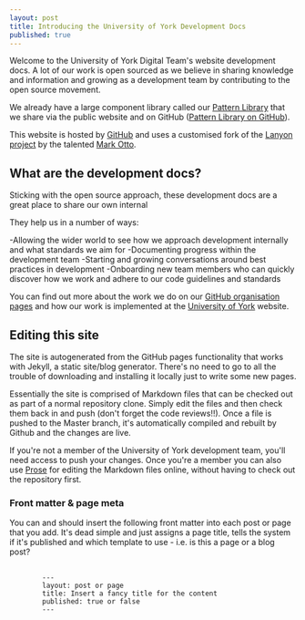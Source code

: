 ```yaml
---
layout: post
title: Introducing the University of York Development Docs
published: true
---
```


Welcome to the University of York Digital Team's website development docs. A lot of our work is open sourced as we believe in sharing knowledge and information and growing as a development team by contributing to the open source movement.

We already have a large component library called our [Pattern Library](https://www.york.ac.uk/pattern-library/index.html) that we share via the public website and on GitHub ([Pattern Library on GitHub](https://github.com/university-of-york/design-patterns)).

This website is hosted by [GitHub](https://github.com/) and uses a customised fork of the [Lanyon project](https://github.com/poole/lanyon) by the talented [Mark Otto](https://github.com/mdo).

## What are the development docs?

Sticking with the open source approach, these development docs are a great place to share our own internal 

They help us in a number of ways:

-Allowing the wider world to see how we approach development internally and what standards we aim for
-Documenting progress within the development team
-Starting and growing conversations around best practices in development
-Onboarding new team members who can quickly discover how we work and adhere to our code guidelines and standards

You can find out more about the work we do on our [GitHub organisation pages](https://github.com/university-of-york/) and how our work is implemented at the [University of York](https://www.york.ac.uk) website.

## Editing this site

The site is autogenerated from the GitHub pages functionality that works with Jekyll, a static site/blog generator. There's no need to go to all the trouble of downloading and installing it locally just to write some new pages.

Essentially the site is comprised of Markdown files that can be checked out as part of a normal repository clone. Simply edit the files and then check them back in and push (don't forget the code reviews!!). Once a file is pushed to the Master branch, it's automatically compiled and rebuilt by Github and the changes are live.

If you're not a member of the University of York development team, you'll need access to push your changes. Once you're a member you can also use [Prose](https://prose.io/) for editing the Markdown files online, without having to check out the repository first. 


### Front matter & page meta

You can and should insert the following front matter into each post or page that you add. It's dead simple and just assigns a page title, tells the system if it's published and which template to use - i.e. is this a page or a blog post?

<pre>
	<code>
		---
		layout: post or page
		title: Insert a fancy title for the content
		published: true or false
		---
	</code>
</pre>
